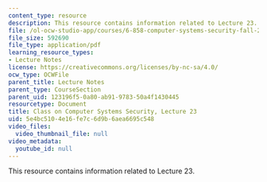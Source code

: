 ```yaml
---
content_type: resource
description: This resource contains information related to Lecture 23.
file: /ol-ocw-studio-app/courses/6-858-computer-systems-security-fall-2014/5e4bc5104e16fe7c6d9b6aea6695c548_MIT6_858F14_lec23.pdf
file_size: 592690
file_type: application/pdf
learning_resource_types:
- Lecture Notes
license: https://creativecommons.org/licenses/by-nc-sa/4.0/
ocw_type: OCWFile
parent_title: Lecture Notes
parent_type: CourseSection
parent_uid: 123196f5-0a80-ab91-9783-50a4f1430445
resourcetype: Document
title: Class on Computer Systems Security, Lecture 23
uid: 5e4bc510-4e16-fe7c-6d9b-6aea6695c548
video_files:
  video_thumbnail_file: null
video_metadata:
  youtube_id: null
---
```

This resource contains information related to Lecture 23.